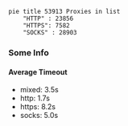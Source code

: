 
```mermaid
pie title 53913 Proxies in list
    "HTTP" : 23856
    "HTTPS": 7582
    "SOCKS" : 28903
```

### Some Info
#### Average Timeout

- mixed: 3.5s
- http: 1.7s
- https: 8.2s
- socks: 5.0s
